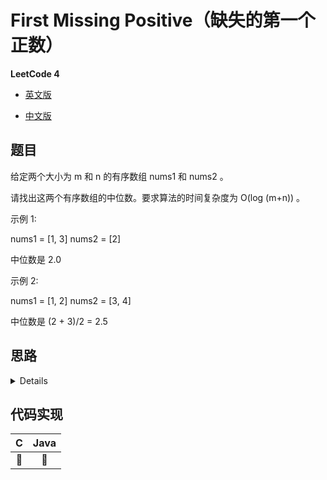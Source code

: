 # First Missing Positive（缺失的第一个正数）

**LeetCode 4**

- [英文版](https://leetcode.com/problems/median-of-two-sorted-arrays/)

- [中文版](https://leetcode-cn.com/problems/median-of-two-sorted-arrays/)

## 题目

给定两个大小为 m 和 n 的有序数组 nums1 和 nums2 。

请找出这两个有序数组的中位数。要求算法的时间复杂度为 O(log (m+n)) 。

示例 1:

nums1 = [1, 3]
nums2 = [2]

中位数是 2.0

示例 2:

nums1 = [1, 2]
nums2 = [3, 4]

中位数是 (2 + 3)/2 = 2.5

## 思路

<details>

[解析](https://zhuanlan.zhihu.com/p/39129143)

</details>

## 代码实现
| C | Java |
| :--: | :--: |
| 🤔 | 🤔 |

